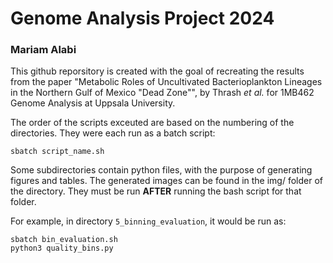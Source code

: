# Genome Analysis Project 2024 
### Mariam Alabi


This github reporsitory is created with the goal of recreating the results from the paper "Metabolic Roles of Uncultivated Bacterioplankton Lineages in the Northern Gulf of Mexico "Dead Zone"", by Thrash _et al._ for 1MB462 Genome Analysis at Uppsala University.

The order of the scripts  exceuted are based on the numbering of the directories. They were each run as a batch script:
```
sbatch script_name.sh
```
Some subdirectories contain python files, with the purpose of generating figures and tables. The generated images can be found in the img/ folder of the directory. They must be run **AFTER** running the bash script for that folder.

For example, in directory `5_binning_evaluation`, it would be run as:

```
sbatch bin_evaluation.sh
python3 quality_bins.py
```
